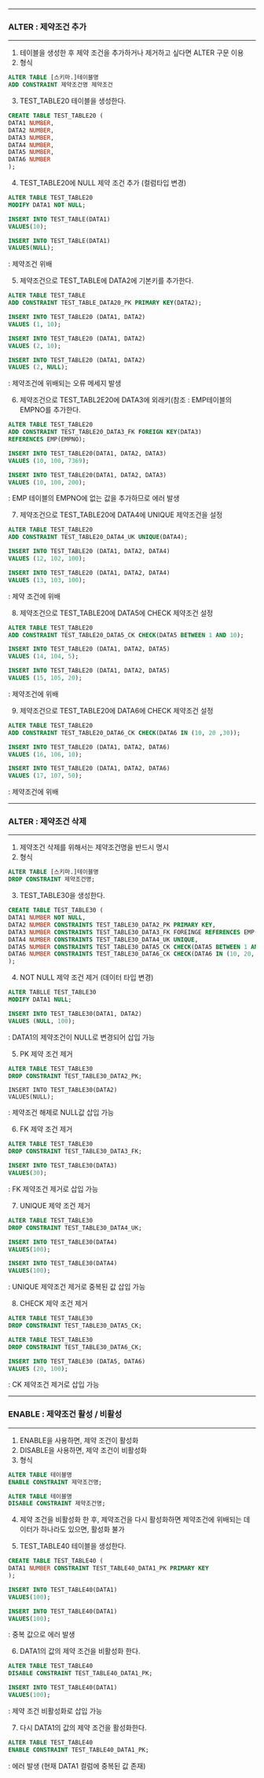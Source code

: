 -----
### ALTER : 제약조건 추가
-----
1. 테이블을 생성한 후 제약 조건을 추가하거나 제거하고 싶다면 ALTER 구문 이용
2. 형식
```sql
ALTER TABLE [스키마.]테이블명
ADD CONSTRAINT 제약조건명 제약조건
```

3. TEST_TABLE20 테이블을 생성한다.
```sql
CREATE TABLE TEST_TABLE20 (
DATA1 NUMBER,
DATA2 NUMBER,
DATA3 NUMBER,
DATA4 NUMBER,
DATA5 NUMBER,
DATA6 NUMBER
);
```

4. TEST_TABLE20에 NULL 제약 조건 추가 (컬럼타입 변경)
```sql
ALTER TABLE TEST_TABLE20
MODIFY DATA1 NOT NULL;
```

```sql
INSERT INTO TEST_TABLE(DATA1)
VALUES(10);
```

```sql
INSERT INTO TEST_TABLE(DATA1)
VALUES(NULL);
```
  : 제약조건 위배

5. 제약조건으로 TEST_TABLE에 DATA2에 기본키를 추가한다.
```sql
ALTER TABLE TEST_TABLE
ADD CONSTRAINT TEST_TABLE_DATA20_PK PRIMARY KEY(DATA2);
```

```sql
INSERT INTO TEST_TABLE20 (DATA1, DATA2)
VALUES (1, 10);
```
```sql
INSERT INTO TEST_TABLE20 (DATA1, DATA2)
VALUES (2, 10);

INSERT INTO TEST_TABLE20 (DATA1, DATA2)
VALUES (2, NULL);
```
  : 제약조건에 위배되는 오류 메세지 발생

6. 제약조건으로 TEST_TABL2E20에 DATA3에 외래키(참조 : EMP테이블의 EMPNO를 추가한다.
```sql
ALTER TABLE TEST_TABLE20
ADD CONSTRAINT TEST_TABLE20_DATA3_FK FOREIGN KEY(DATA3)
REFERENCES EMP(EMPNO);
```

```sql
INSERT INTO TEST_TABLE20(DATA1, DATA2, DATA3)
VALUES (10, 100, 7369);
```
```sql
INSERT INTO TEST_TABLE20(DATA1, DATA2, DATA3)
VALUES (10, 100, 200);
```
: EMP 테이블의 EMPNO에 없는 값을 추가하므로 에러 발생

7. 제약조건으로 TEST_TABLE20에 DATA4에 UNIQUE 제약조건을 설정
```sql
ALTER TABLE TEST_TABLE20
ADD CONSTRAINT TEST_TABLE20_DATA4_UK UNIQUE(DATA4);
```

```sql
INSERT INTO TEST_TABLE20 (DATA1, DATA2, DATA4)
VALUES (12, 102, 100);
```

```sql
INSERT INTO TEST_TABLE20 (DATA1, DATA2, DATA4)
VALUES (13, 103, 100);
```
: 제약 조건에 위배

8. 제약조건으로 TEST_TABLE20에 DATA5에 CHECK 제약조건 설정
```sql
ALTER TABLE TEST_TABLE20
ADD CONSTRAINT TEST_TABLE20_DATA5_CK CHECK(DATA5 BETWEEN 1 AND 10);
```

```sql
INSERT INTO TEST_TABLE20 (DATA1, DATA2, DATA5)
VALUES (14, 104, 5);
```

```sql
INSERT INTO TEST_TABLE20 (DATA1, DATA2, DATA5)
VALUES (15, 105, 20);
```
: 제약조건에 위배

9. 제약조건으로 TEST_TABLE20에 DATA6에 CHECK 제약조건 설정
```sql
ALTER TABLE TEST_TABLE20
ADD CONSTRAINT TEST_TABLE20_DATA6_CK CHECK(DATA6 IN (10, 20 ,30));
```

```sql
INSERT INTO TEST_TABLE20 (DATA1, DATA2, DATA6)
VALUES (16, 106, 10);
```

```sql
INSERT INTO TEST_TABLE20 (DATA1, DATA2, DATA6)
VALUES (17, 107, 50);
```
: 제약조건에 위배

-----
### ALTER : 제약조건 삭제
-----
1. 제약조건 삭제를 위해서는 제약조건명을 반드시 명시
2. 형식
```sql
ALTER TABLE [스키마.]테이블명
DROP CONSTRAINT 제약조건명;
```

3. TEST_TABLE30을 생성한다.
```sql
CREATE TABLE TEST_TABLE30 (
DATA1 NUMBER NOT NULL,
DATA2 NUMBER CONSTRAINTS TEST_TABLE30_DATA2_PK PRIMARY KEY,
DATA3 NUMBER CONSTRAINTS TEST_TABLE30_DATA3_FK FOREINGE REFERENCES EMP(EMPNO),
DATA4 NUMBER CONSTRAINTS TEST_TABLE30_DATA4_UK UNIQUE,
DATA5 NUMBER CONSTRAINTS TEST_TABLE30_DATA5_CK CHECK(DATA5 BETWEEN 1 AND 10),
DATA6 NUMBER CONSTRAINTS TEST_TABLE30_DATA6_CK CHECK(DATA6 IN (10, 20, 30))
);
```

4. NOT NULL 제약 조건 제거 (데이터 타입 변경)
```sql
ALTER TABLLE TEST_TABLE30
MODIFY DATA1 NULL;
```

```sql
INSERT INTO TEST_TABLE30(DATA1, DATA2)
VALUES (NULL, 100);
```
: DATA1의 제약조건이 NULL로 변경되어 삽입 가능

5. PK 제약 조건 제거
```sql
ALTER TABLE TEST_TABLE30
DROP CONSTRAINT TEST_TABLE30_DATA2_PK;
```

```
INSERT INTO TEST_TABLE30(DATA2)
VALUES(NULL);
```
: 제약조건 해제로 NULL값 삽입 가능

6. FK 제약 조건 제거
```sql
ALTER TABLE TEST_TABLE30
DROP CONSTRAINT TEST_TABLE30_DATA3_FK;
```

```sql
INSERT INTO TEST_TABLE30(DATA3)
VALUES(30);
```
: FK 제약조건 제거로 삽입 가능

7. UNIQUE 제약 조건 제거
```sql
ALTER TABLE TEST_TABLE30
DROP CONSTRAINT TEST_TABLE30_DATA4_UK;
```

```sql
INSERT INTO TEST_TABLE30(DATA4)
VALUES(100);
```
```sql
INSERT INTO TEST_TABLE30(DATA4)
VALUES(100);
```
: UNIQUE 제약조건 제거로 중복된 값 삽입 가능

8. CHECK 제약 조건 제거
```sql
ALTER TABLE TEST_TABLE30
DROP CONSTRAINT TEST_TABLE30_DATA5_CK;

ALTER TABLE TEST_TABLE30
DROP CONSTRAINT TEST_TABLE30_DATA6_CK;
```

```sql
INSERT INTO TEST_TABLE30 (DATA5, DATA6)
VALUES (20, 100);
```
: CK 제약조건 제거로 삽입 가능

-----
### ENABLE : 제약조건 활성 / 비활성
-----
1. ENABLE을 사용하면, 제약 조건이 활성화
2. DISABLE을 사용하면, 제약 조건이 비활성화
3. 형식
```sql
ALTER TABLE 테이블명
ENABLE CONSTRAINT 제약조건명;

ALTER TABLE 테이블명
DISABLE CONSTRAINT 제약조건명;
```

4. 제약 조건을 비활성화 한 후, 제약조건을 다시 활성화하면 제약조건에 위배되는 데이터가 하나라도 있으면, 활성화 불가

5. TEST_TABLE40 테이블을 생성한다.
```sql
CREATE TABLE TEST_TABLE40 (
DATA1 NUMBER CONSTRAINT TEST_TABLE40_DATA1_PK PRIMARY KEY
);
```

```sql
INSERT INTO TEST_TABLE40(DATA1)
VALUES(100);
```

```sql
INSERT INTO TEST_TABLE40(DATA1)
VALUES(100);
```
 : 중복 값으로 에러 발생

6. DATA1의 값의 제약 조건을 비활성화 한다.
```sql
ALTER TABLE TEST_TABLE40
DISABLE CONSTRAINT TEST_TABLE40_DATA1_PK;
```

```sql
INSERT INTO TEST_TABLE40(DATA1)
VALUES(100);
```
: 제약 조건 비활성화로 삽입 가능

7. 다시 DATA1의 값의 제약 조건을 활성화한다.
```sql
ALTER TABLE TEST_TABLE40
ENABLE CONSTRAINT TEST_TABLE40_DATA1_PK;
```
: 에러 발생 (현재 DATA1 컬럼에 중복된 값 존재)
